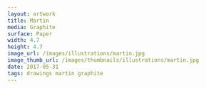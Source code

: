 ```yaml
---
layout: artwork
title: Martin
media: Graphite
surface: Paper
width: 4.7
height: 4.7
image_url: /images/illustrations/martin.jpg
image_thumb_url: /images/thumbnails/illustrations/martin.jpg
date: 2017-05-31 
tags: drawings martin graphite
---
```

